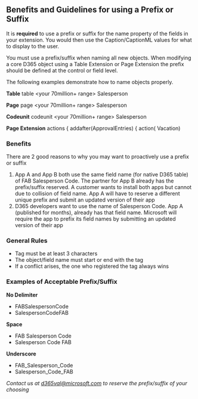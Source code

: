 ## Benefits and Guidelines for using a Prefix or Suffix ##

It is **required** to use a prefix or suffix for the name property of the fields in your extension. You would then use the Caption/CaptionML values for what to display to the user.

You must use a prefix/suffix when naming all new objects. When modifying a core D365 object using a Table Extension or Page Extension the prefix should be defined at the control or field level.

The following examples demonstrate how to name objects properly.

**Table**
table <your 70million+ range> **<Your Prefix>** Salesperson

**Page**
page <your 70million+ range> **<Your Prefix>** Salesperson

**Codeunit**
codeunit <your 70million+ range> **<Your Prefix>** Salesperson

**Page Extension**
actions
{
    addafter(ApprovalEntries)
    {
        action(**<Your Prefix>** Vacation)

### Benefits ###

There are 2 good reasons to why you may want to proactively use a prefix or suffix

1. App A and App B both use the same field name (for native D365 table) of FAB Salesperson Code. The partner for App B already has the prefix/suffix reserved. A customer wants to install both apps but cannot due to collision of field name. App A will have to reserve a different unique prefix and submit an updated version of their app
2. D365 developers want to use the name of Salesperson Code. App A (published for months), already has that field name. Microsoft will require the app to prefix its field names by submitting an updated version of their app

### General Rules ###

- Tag must be at least 3 characters
- The object/field name must start or end with the tag
- If a conflict arises, the one who registered the tag always wins

### Examples of Acceptable Prefix/Suffix ###
**No Delimiter**
- FABSalespersonCode
- SalespersonCodeFAB

**Space**
- FAB Salesperson Code
- Salesperson Code FAB

**Underscore**
- FAB_Salesperson_Code
- Salesperson_Code_FAB

*Contact us at d365val@microsoft.com to reserve the prefix/suffix of your choosing*
